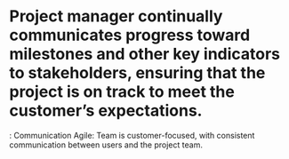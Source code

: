 # Project manager continually communicates progress toward milestones and other key indicators to stakeholders, ensuring that the project is on track to meet the customer’s expectations.

: Communication
Agile: Team is customer-focused, with consistent communication between users and the project team.

